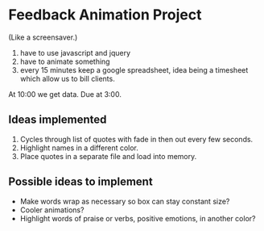 # Feedback Animation Project
(Like a screensaver.)

1. have to use javascript and jquery
2. have to animate something
3. every 15 minutes keep a google spreadsheet, idea being a timesheet which allow us to bill clients.

At 10:00 we get data. 
Due at 3:00. 


## Ideas implemented
1. Cycles through list of quotes with fade in then out every few seconds.
2. Highlight names in a different color.
3. Place quotes in a separate file and load into memory.

## Possible ideas to implement

- Make words wrap as necessary so box can stay constant size?
- Cooler animations?
- Highlight words of praise or verbs, positive emotions, in another color?

